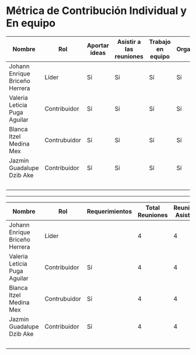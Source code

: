 # Métrica de Contribución Individual y En equipo

| Nombre     | Rol  | Aportar ideas | Asistir a las reuniones | Trabajo en equipo| Organización| Porcentaje| Puntuación final|
------------ |------------------------------ |------ | ------- |------------| -----------| ------------|------|
| Johann Enrique Briceño Herrera |   Líder | Sí | Sí |Sí| Sí | 100% |25 %|
| Valeria Leticia Puga Aguilar | Contribuidor  | Sí | Sí |Sí| Sí | 100% |25 %|
| Blanca Itzel Medina Mex  |  Contrubuidor | Sí | Sí |Sí| Sí | 100% |25 %|
| Jazmin Guadalupe Dzib Ake  |  Contribuidor   | Sí | Sí |Sí| Sí | 100% |25 %|
|| || |||| Total |100%|

---

| Nombre     | Rol  | Requerimientos | Total Reuniones | Reuniones Asistidas| Organización| Porcentaje| Puntuación final|
------------ |------------------------------ |------ | ------- |------------| -----------| ------------|------|
| Johann Enrique Briceño Herrera |   Líder |  | 4   |4| Si | 100% |25 %|
| Valeria Leticia Puga Aguilar | Contribuidor | Sí | 4 |4|  | 100% |25 %|
| Blanca Itzel Medina Mex  |  Contrubuidor    | Sí | 4 |4 | | 100% |25 %|
| Jazmin Guadalupe Dzib Ake  |  Contribuidor  | Sí | 4 |4|  | 100% |25 %|
|| || |||| Total |100%|



